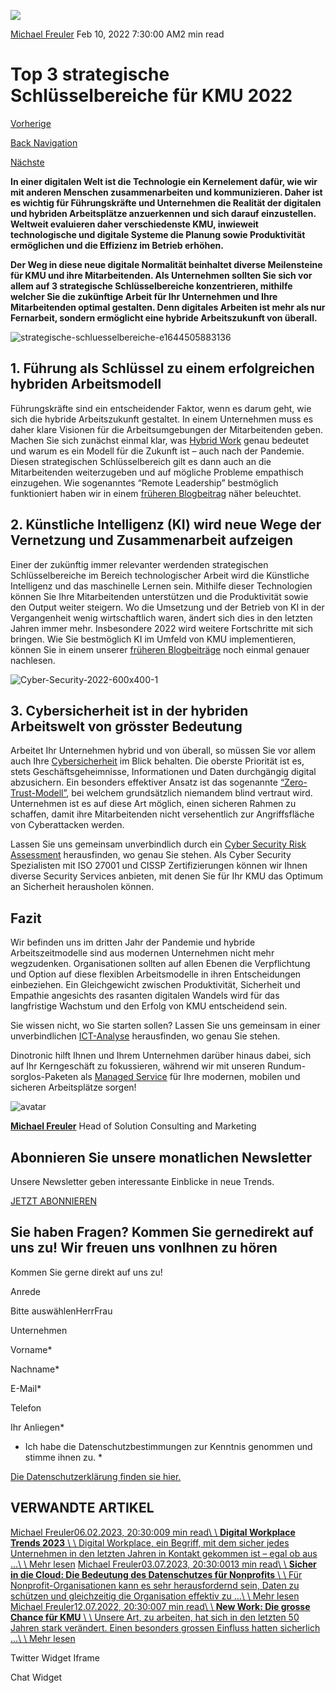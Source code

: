 ![](https://25917640.fs1.hubspotusercontent-eu1.net/hub/25917640/hubfs/strategische-schluesselbereiche-e1644505883136.jpeg?width=300&name=strategische-schluesselbereiche-e1644505883136.jpeg)

[Michael Freuler](https://blog.dinotronic.ch/author/michael-freuler) Feb 10, 2022 7:30:00 AM2 min read

# Top 3 strategische Schlüsselbereiche für KMU 2022

[Vorherige](https://blog.dinotronic.ch/blog/cyber-security/6-top-cyber-security-trends-2022-fuer-kmu)

[Back Navigation](https://blog.dinotronic.ch/)

[Nächste](https://blog.dinotronic.ch/blog/digital-workplace/microsoft-sharepoint-was-sie-wissen-muessen)

**In einer digitalen Welt ist die Technologie ein Kernelement dafür, wie wir mit anderen Menschen zusammenarbeiten und kommunizieren. Daher ist es wichtig für Führungskräfte und Unternehmen die Realität der digitalen und hybriden Arbeitsplätze anzuerkennen und sich darauf einzustellen. Weltweit evaluieren daher verschiedenste KMU, inwieweit technologische und digitale Systeme die Planung sowie Produktivität ermöglichen und die Effizienz im Betrieb erhöhen.**

**Der Weg in diese neue digitale Normalität beinhaltet diverse Meilensteine für KMU und ihre Mitarbeitenden. Als Unternehmen sollten Sie sich vor allem auf 3 strategische Schlüsselbereiche konzentrieren, mithilfe welcher Sie die zukünftige Arbeit für Ihr Unternehmen und Ihre Mitarbeitenden optimal gestalten. Denn digitales Arbeiten ist mehr als nur Fernarbeit, sondern ermöglicht eine hybride Arbeitszukunft von überall.**

![strategische-schluesselbereiche-e1644505883136](https://blog.dinotronic.ch/hs-fs/hubfs/strategische-schluesselbereiche-e1644505883136.jpeg?width=600&height=401&name=strategische-schluesselbereiche-e1644505883136.jpeg)

## **1.** **Führung als Schlüssel zu einem erfolgreichen hybriden Arbeitsmodell**

Führungskräfte sind ein entscheidender Faktor, wenn es darum geht, wie sich die hybride Arbeitszukunft gestaltet. In einem Unternehmen muss es daher klare Visionen für die Arbeitsumgebungen der Mitarbeitenden geben. Machen Sie sich zunächst einmal klar, was [Hybrid Work](https://www.dinotronic.ch/blog/trends/wo-arbeiten-nach-corona-hybrid-work-als-zukunftsmodell-fuer-kmu/) genau bedeutet und warum es ein Modell für die Zukunft ist – auch nach der Pandemie. Diesen strategischen Schlüsselbereich gilt es dann auch an die Mitarbeitenden weiterzugeben und auf mögliche Probleme empathisch einzugehen. Wie sogenanntes “Remote Leadership” bestmöglich funktioniert haben wir in einem [früheren Blogbeitrag](https://www.dinotronic.ch/blog/digital-workplace/wie-arbeiten-wir-nach-corona-tipps-fuer-flexwork-und-remote-leadership/) näher beleuchtet.

## **2.** **Künstliche Intelligenz (KI) wird neue Wege der Vernetzung und Zusammenarbeit aufzeigen**

Einer der zukünftig immer relevanter werdenden strategischen Schlüsselbereiche im Bereich technologischer Arbeit wird die Künstliche Intelligenz und das maschinelle Lernen sein. Mithilfe dieser Technologien können Sie Ihre Mitarbeitenden unterstützen und die Produktivität sowie den Output weiter steigern. Wo die Umsetzung und der Betrieb von KI in der Vergangenheit wenig wirtschaftlich waren, ändert sich dies in den letzten Jahren immer mehr. Insbesondere 2022 wird weitere Fortschritte mit sich bringen. Wie Sie bestmöglich KI im Umfeld von KMU implementieren, können Sie in einem unserer [früheren Blogbeiträge](https://www.dinotronic.ch/blog/trends/ein-standardvorgehen-von-ki-projekten-im-kmu-umfeld/) noch einmal genauer nachlesen.

![Cyber-Security-2022-600x400-1](https://blog.dinotronic.ch/hs-fs/hubfs/Imported_Blog_Media/Cyber-Security-2022-600x400-1.jpg?width=600&height=400&name=Cyber-Security-2022-600x400-1.jpg)

## **3.** **Cybersicherheit ist in der hybriden Arbeitswelt von grösster Bedeutung**

Arbeitet Ihr Unternehmen hybrid und von überall, so müssen Sie vor allem auch Ihre [Cybersicherheit](https://www.dinotronic.ch/blog/cyber-security/6-top-cyber-security-trends-2022-fuer-kmu/) im Blick behalten. Die oberste Priorität ist es, stets Geschäftsgeheimnisse, Informationen und Daten durchgängig digital abzusichern. Ein besonders effektiver Ansatz ist das sogenannte [“Zero-Trust-Modell”](https://www.dinotronic.ch/blog/cyber-security/zero-trust-modell-kmu-auf-allen-ebenen-schuetzen/), bei welchem grundsätzlich niemandem blind vertraut wird. Unternehmen ist es auf diese Art möglich, einen sicheren Rahmen zu schaffen, damit ihre Mitarbeitenden nicht versehentlich zur Angriffsfläche von Cyberattacken werden.

Lassen Sie uns gemeinsam unverbindlich durch ein [Cyber Security Risk Assessment](https://www.dinotronic.ch/consulting/cyber-security-risk-assessment/) herausfinden, wo genau Sie stehen. Als Cyber Security Spezialisten mit ISO 27001 und CISSP Zertifizierungen können wir Ihnen diverse Security Services anbieten, mit denen Sie für Ihr KMU das Optimum an Sicherheit herausholen können.

## **Fazit**

Wir befinden uns im dritten Jahr der Pandemie und hybride Arbeitszeitmodelle sind aus modernen Unternehmen nicht mehr wegzudenken. Organisationen sollten auf allen Ebenen die Verpflichtung und Option auf diese flexiblen Arbeitsmodelle in ihren Entscheidungen einbeziehen. Ein Gleichgewicht zwischen Produktivität, Sicherheit und Empathie angesichts des rasanten digitalen Wandels wird für das langfristige Wachstum und den Erfolg von KMU entscheidend sein.

Sie wissen nicht, wo Sie starten sollen? Lassen Sie uns gemeinsam in einer unverbindlichen [ICT-Analyse](https://www.dinotronic.ch/consulting/ict-analyse/) herausfinden, wo genau Sie stehen.

Dinotronic hilft Ihnen und Ihrem Unternehmen darüber hinaus dabei, sich auf Ihr Kerngeschäft zu fokussieren, während wir mit unseren Rundum-sorglos-Paketen als [Managed Service](https://www.dinotronic.ch/en/digital-workplace/) für Ihre modernen, mobilen und sicheren Arbeitsplätze sorgen!

![avatar](https://25917640.fs1.hubspotusercontent-eu1.net/hub/25917640/hubfs/01_Visual%20Content/01_Mitarbeiter-Fotos/Michael%20Freuler%20klein.png?width=290&name=Michael%20Freuler%20klein.png)

[**Michael Freuler**](https://blog.dinotronic.ch/author/michael-freuler) Head of Solution Consulting and Marketing

## Abonnieren Sie unsere monatlichen Newsletter

Unsere Newsletter geben interessante Einblicke in neue Trends.

[JETZT ABONNIEREN](https://cta-eu1.hubspot.com/web-interactives/public/v1/track/click?encryptedPayload=AVxigLIEMYZL53fi3H0imlnvtaR0of8cT4S%2FE9KFiPvs%2F3HTk9So%2F3n0KecPr8DzAS0iR2KP9UtiWyqcs95KGEZbS1dSUFo%2Fy6EsQ7lDAIKCMYKZC1xfcnxUCWxHYEkhTXoF3YKA18MK1BRJG5ZGgnMvWTXJ0fnVkocQseZUYn4XkbFuRY%2BMgUwbgk3oqeHUDlM%3D&portalId=25917640&webInteractiveContentId=114201044682&webInteractiveId=151726273754&containerType=EMBEDDED&pageUrl=https%3A%2F%2Fblog.dinotronic.ch%2Fblog%2Ftrends%2Ftop-3-strategische-schluesselbereiche-fuer-kmu-2022&pageTitle=Top+3+strategische+Schl%C3%BCsselbereiche+f%C3%BCr+KMU+2022&referrer=&userAgent=Mozilla%2F5.0+%28X11%3B+Linux+x86_64%29+AppleWebKit%2F537.36+%28KHTML%2C+like+Gecko%29+Chrome%2F132.0.0.0+Safari%2F537.36&hutk=&hssc=&hstc=&pageId=116850591206)

## Sie haben Fragen? Kommen Sie gernedirekt auf uns zu! Wir freuen uns vonIhnen zu hören

Kommen Sie gerne direkt auf uns zu!

Anrede

Bitte auswählenHerrFrau

Unternehmen

Vorname\*

Nachname\*

E-Mail\*

Telefon

Ihr Anliegen\*

- Ich habe die Datenschutzbestimmungen zur Kenntnis genommen und stimme ihnen zu.
\*

[Die Datenschutzerklärung finden sie hier.](https://dinotronic.ch/datenschutz)

## VERWANDTE ARTIKEL

[Michael Freuler06.02.2023, 20:30:009 min read\\
\\
**Digital Workplace Trends 2023** \\
\\
Digital Workplace, ein Begriff, mit dem sicher jedes Unternehmen in den letzten Jahren in Kontakt gekommen ist – egal ob aus ...\\
\\
Mehr lesen](https://blog.dinotronic.ch/blog/digital-workplace/digital-workplace-trends-2023) [Michael Freuler03.07.2023, 20:30:0013 min read\\
\\
**Sicher in die Cloud: Die Bedeutung des Datenschutzes für Nonprofits** \\
\\
Für Nonprofit-Organisationen kann es sehr herausfordernd sein, Daten zu schützen und gleichzeitig die Organisation effektiv zu ...\\
\\
Mehr lesen](https://blog.dinotronic.ch/blog/sicher-in-die-cloud-die-bedeutung-des-datenschutzes-f%C3%BCr-nonprofits) [Michael Freuler12.07.2022, 20:30:007 min read\\
\\
**New Work: Die grosse Chance für KMU** \\
\\
Unsere Art, zu arbeiten, hat sich in den letzten 50 Jahren stark verändert. Einen besonders grossen Einfluss hatten sicherlich ...\\
\\
Mehr lesen](https://blog.dinotronic.ch/blog/digital-workplace/new-work-die-grosse-chance-fuer-kmu)

Twitter Widget Iframe

Chat Widget